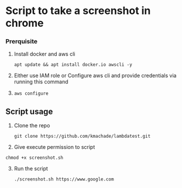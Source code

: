 # Script to take a screenshot in chrome



### Prerquisite

1. Install docker and aws cli 

   ```
   apt update && apt install docker.io awscli -y
   
   ```

2. Either use IAM role or  Configure aws cli and provide credentials via running this command

3. ```
   aws configure
   ```

   



## Script usage

1. Clone the repo

   ```
   git clone https://github.com/kmachade/lambdatest.git
   ```

2.  Give execute permission to script

   ```
   chmod +x screenshot.sh
   ```

3. Run the script

   ```
   ./screenshot.sh https://www.google.com
   ```

   

